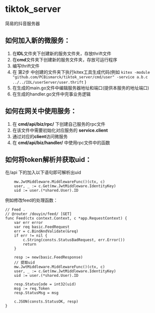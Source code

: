 # tiktok_server
简易的抖音服务器

## 如何加入新的微服务：
1. 在**IDL**文件夹下创建新的服务文件夹，存放thrift文件
2. 在**cmd**文件夹下创建新的服务文件夹，存放可运行程序
3. 编写thrift文件
4. 在 第2步 中创建的文件夹下执行kitex工具生成代码(例如 ```kitex -module "github.com/PCBismarck/tiktok_server/cmd/user" -service a.b.c ../../IDL/userServer/user.thrift``` )
5. 在生成的main.go文件中编辑服务器地址和端口(提供本服务的地址端口)
6. 在生成的handler.go文件中完事业务逻辑

## 如何在网关中使用服务：
1. 在 **cmd/api/biz/rpc/** 下创建自己服务的rpc文件
2. 在该文件中需要初始化对应服务的 **service.client**
3. 通过对应的**client**访问微服务
4. 在 **cmd/api/biz/handler/** 中使用rpc文件中的函数


## 如何将token解析并获取uid：
在/api 下的加入以下语句即可解析出uid
```golang
	mw.JwtMiddleware.MiddlewareFunc()(ctx, c)
	user, _ := c.Get(mw.JwtMiddleware.IdentityKey)
	uid := user.(*shared.User).ID
```
例如修改feed的处理函数：
```golang
// Feed .
// @router /douyin/feed/ [GET]
func Feed(ctx context.Context, c *app.RequestContext) {
	var err error
	var req basic.FeedRequest
	err = c.BindAndValidate(&req)
	if err != nil {
		c.String(consts.StatusBadRequest, err.Error())
		return
	}

	resp := new(basic.FeedResponse)
	// 提取uid
	mw.JwtMiddleware.MiddlewareFunc()(ctx, c)
	user, _ := c.Get(mw.JwtMiddleware.IdentityKey)
	uid := user.(*shared.User).ID

	resp.StatusCode = int32(uid)
	msg := req.Token
	resp.StatusMsg = msg

	c.JSON(consts.StatusOK, resp)
}
```